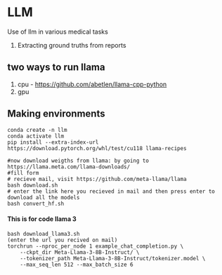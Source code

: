 # LLM
Use of llm in various medical tasks
1. Extracting ground truths from reports

## two ways to run llama
1. cpu - https://github.com/abetlen/llama-cpp-python
2. gpu

## Making environments
```
conda create -n llm
conda activate llm
pip install --extra-index-url https://download.pytorch.org/whl/test/cu118 llama-recipes

#now download weigths from llama: by going to https://llama.meta.com/llama-downloads/
#fill form
# recieve mail, visit https://github.com/meta-llama/llama
bash download.sh
# enter the link here you recieved in mail and then press enter to download all the models
bash convert_hf.sh
```

#### This is for code llama 3
```
bash download_llama3.sh
(enter the url you recived on mail)
torchrun --nproc_per_node 1 example_chat_completion.py \
    --ckpt_dir Meta-Llama-3-8B-Instruct/ \
    --tokenizer_path Meta-Llama-3-8B-Instruct/tokenizer.model \
    --max_seq_len 512 --max_batch_size 6
```